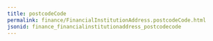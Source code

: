 ```yaml
---
title: postcodeCode
permalink: finance/FinancialInstitutionAddress.postcodeCode.html
jsonid: finance_financialinstitutionaddress_postcodecode
---
```

